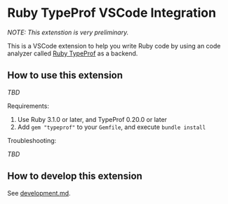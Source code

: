 # Ruby TypeProf VSCode Integration

*NOTE: This extenstion is very preliminary.*

This is a VSCode extension to help you write Ruby code by using an code analyzer called [Ruby TypeProf](https://github.com/ruby/typeprof/) as a backend.

## How to use this extension

*TBD*

Requirements:

1. Use Ruby 3.1.0 or later, and TypeProf 0.20.0 or later
2. Add `gem "typeprof"` to your `Gemfile`, and execute `bundle install`

Troubleshooting:

*TBD*

## How to develop this extension

See [development.md](https://github.com/ruby/typeprof/blob/master/development.md).